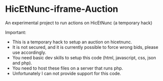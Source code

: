# HicEtNunc-iframe-Auction
An experimental project to run actions on HicEtNunc (a temporary hack)

Important:
- This is a temporary hack to setup an auction on hicetnunc.
- It is not secured, and it is currently possible to force wrong bids, please use accordingly.
- You need basic dev skills to setup this code (html, javascript, css, json and php).
- You need to host these files on a server that runs php.
- Unfortunately I can not provide support for this code.
